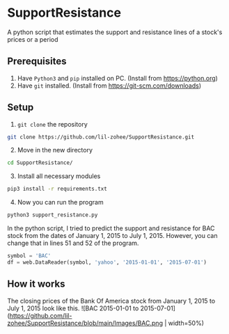 # SupportResistance
A python script that estimates the support and resistance lines of a stock's prices or a period
## Prerequisites
1. Have `Python3` and `pip` installed on PC.  (Install from https://python.org)
2. Have `git` installed.  (Install from https://git-scm.com/downloads)

## Setup
1. `git clone` the repository
```sh
git clone https://github.com/lil-zohee/SupportResistance.git
```
2. Move in the new directory
```sh
cd SupportResistance/
```
3. Install all necessary modules
```sh
pip3 install -r requirements.txt
```
4. Now you can run the program
```sh
python3 support_resistance.py
```
In the python script, I tried to predict the support and resistance for BAC stock from the dates of January 1, 2015 to July 1, 2015.  However, you can change that in lines 51 and 52 of the program.
```python
symbol = 'BAC'
df = web.DataReader(symbol, 'yahoo', '2015-01-01', '2015-07-01')
```

## How it works
The closing prices of the Bank Of America stock from January 1, 2015 to July 1, 2015 look like this.
![BAC 2015-01-01 to 2015-07-01](https://github.com/lil-zohee/SupportResistance/blob/main/Images/BAC.png | width=50%)
